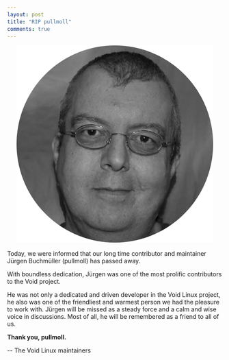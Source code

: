 ```yaml
---
layout: post
title: "RIP pullmoll"
comments: true
---
```


<center>
	<img src="assets/img/pullmoll.png" alt="Picture of Pullmoll">
</center>

Today, we were informed that our long time contributor and maintainer Jürgen Buchmüller (pullmoll) has passed away.

With boundless dedication, Jürgen was one of the most prolific contributors to the Void project.

He was not only a dedicated and driven developer in the Void Linux project, he also was one of the friendliest and warmest person we had the pleasure to work with. Jürgen will be missed as a steady force and a calm and wise voice in discussions. Most of all, he will be remembered as a friend to all of us.

**Thank you, pullmoll.**

-- The Void Linux maintainers
